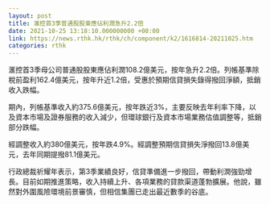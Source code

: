 ```yaml
---
layout: post
title: 滙控首3季普通股股東應佔利潤急升2.2倍
date: 2021-10-25 13:18:10.000000000 +08:00
link: https://news.rthk.hk/rthk/ch/component/k2/1616814-20211025.htm
categories: rthk
---
```


滙控首3季母公司普通股股東應佔利潤108.2億美元，按年急升2.2倍。列帳基準除稅前盈利162.4億美元，按年升近1.2倍，受惠於預期信貸損失錄得撥回淨額，抵銷收入跌幅。

期內，列帳基準收入約375.6億美元，按年跌近3%，主要反映去年利率下降，以及資本市場及證券服務的收入減少，但環球銀行及資本市場業務估值調整等，抵銷部分跌幅。

經調整收入約380億美元，按年跌4.9%。經調整預期信貸損失淨撥回13.8億美元，去年同期提撥81.1億美元。

行政總裁祈耀年表示，第3季業績良好，信貸準備進一步撥回，帶動利潤強勁增長。目前如期推進策略，收入持續上升、各項業務的貸款渠道蓬勃擴展。他說，雖然對外圍風險環境前景審慎，但相信集團已走出最近數季的谷底。
